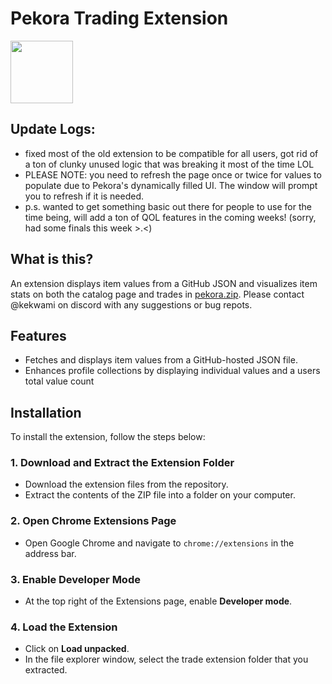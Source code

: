 # Pekora Trading Extension

<img src="https://www.pekora.zip/images/thumbnails/1d1dbf7959ffe6f8a0519362224b17454c8c61568ca4f8725ec4f37e00b3cf65.png" width="100" height="100" />

## Update Logs:
+ fixed most of the old extension to be compatible for all users, got rid of a ton of clunky unused logic that was breaking it most of the time LOL
+ PLEASE NOTE: you need to refresh the page once or twice for values to populate due to Pekora's dynamically filled UI. The window will prompt you to refresh if it is needed.
+ p.s. wanted to get something basic out there for people to use for the time being, will add a ton of QOL features in the coming weeks! (sorry, had some finals this week >.<)

## What is this?

An extension displays item values from a GitHub JSON and visualizes item stats on both the catalog page and trades in [pekora.zip](https://www.pekora.zip). Please contact @kekwami on discord with any suggestions or bug repots.

## Features

* Fetches and displays item values from a GitHub-hosted JSON file.
* Enhances profile collections by displaying individual values and a users total value count

## Installation

To install the extension, follow the steps below:

### 1. **Download and Extract the Extension Folder**

* Download the extension files from the repository.
* Extract the contents of the ZIP file into a folder on your computer.

### 2. **Open Chrome Extensions Page**

* Open Google Chrome and navigate to `chrome://extensions` in the address bar.

### 3. **Enable Developer Mode**

* At the top right of the Extensions page, enable **Developer mode**.

### 4. **Load the Extension**

* Click on **Load unpacked**.
* In the file explorer window, select the trade extension folder that you extracted.

